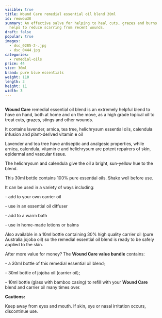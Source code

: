 ```yaml
---
visible: true
title: Wound Care remedial essential oil blend 30ml
id: reowou30
summary: An effective salve for helping to heal cuts, grazes and burns.  Also
  helps to reduce scarring from recent wounds.
draft: false
popular: true
images:
  - dsc_0285-2-.jpg
  - dsc_0444.jpg
categories:
  - remedial-oils
price: 44
size: 30ml
brand: pure blue essentials
weight: 110
length: 3
height: 11
width: 3
---
```

\
**Wound Care** remedial essential oil blend is an extremely helpful blend to have on hand, both at home and on the move, as a high grade topical oil to treat cuts, grazes, stings and other wounds.

It contains lavender, arnica, tea tree, helichrysum essential oils, calendula infusion and plant-derived vitamin e oil

Lavender and tea tree have antiseptic and analgesic properties, while arnica, calendula, vitamin e and helichrysum are potent repairers of skin, epidermal and vascular tissue.

The helichrysum and calendula give the oil a bright, sun-yellow hue to the blend.

This 30ml bottle contains 100% pure essential oils. Shake well before use.

It can be used in a variety of ways including:

\- add to your own carrier oil

\- use in an essential oil diffuser

\- add to a warm bath

\- use in home-made lotions or balms

Also available in  a 10ml bottle containing 30% high quality carrier oil (pure Australia jojoba oil) so the remedial essential oil blend is ready to be safely applied to the skin. 

After more value for money? The **Wound Care value bundle** contains:

\- a 30ml bottle of this remedial essential oil blend;

\- 30ml bottle of jojoba oil (carrier oil);

\- 10ml bottle (glass with bamboo casing) to refill with your **Wound Care** blend and carrier oil many times over.



**Cautions:**

Keep away from eyes and mouth. If skin, eye or nasal irritation occurs, discontinue use.